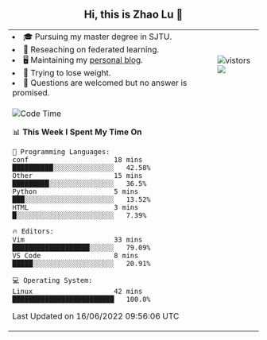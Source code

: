 <h2 align="center"> Hi, this is Zhao Lu 👋</h2>

<table style="overflow:hidden;">
    <tr> 
        <td>
            <li>🎓 Pursuing my master degree in SJTU.</li>
            <li>🌱 Reseaching on federated learning.</li>
            <li>🖥️ Maintaining my <a href="https://ifarewell.xyz">personal blog</a>.</li>
            <li>💪 Trying to lose weight.</li>
            <li>💬 Questions are welcomed but no answer is promised.</li> 
        </td>
        <td>
            <img src="https://visitor-badge.glitch.me/badge?page_id=ifarewell" alt="vistors" />
        <br>
          <img src="https://github-readme-stats.vercel.app/api?username=ifarewell&theme=graywhite&hide=prs,contribs&show_icons=true&hide_border=true&icon_color=CE1D2D&text_color=718096&bg_color=ffffff&hide_title=true" />
        </td>
    </tr>
    <tr>
        <td colspan="2">
            
<!--START_SECTION:waka-->
![Code Time](http://img.shields.io/badge/Code%20Time-193%20hrs%202%20mins-blue)

📊 **This Week I Spent My Time On** 

```text
💬 Programming Languages: 
conf                     18 mins             ██████████░░░░░░░░░░░░░░░   42.58% 
Other                    15 mins             █████████░░░░░░░░░░░░░░░░   36.5% 
Python                   5 mins              ███░░░░░░░░░░░░░░░░░░░░░░   13.52% 
HTML                     3 mins              █░░░░░░░░░░░░░░░░░░░░░░░░   7.39%

🔥 Editors: 
Vim                      33 mins             ███████████████████░░░░░░   79.09% 
VS Code                  8 mins              █████░░░░░░░░░░░░░░░░░░░░   20.91%

💻 Operating System: 
Linux                    42 mins             █████████████████████████   100.0%

```


 Last Updated on 16/06/2022 09:56:06 UTC
<!--END_SECTION:waka-->
            
</td></tr>
</table>

